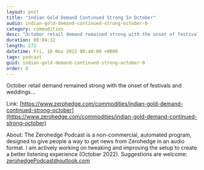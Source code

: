 ```yaml
---
layout: post
title: "Indian Gold Demand Continued Strong In October"
audio: indian-gold-demand-continued-strong-october-0
category: commodities
desc: "October retail demand remained strong with the onset of festivals and weddings..."
duration: 00:04:32
length: 272
datetime: Fri, 18 Nov 2022 00:40:00 +0000
tags: podcast
guid: indian-gold-demand-continued-strong-october-0
order: 0
---
```

October retail demand remained strong with the onset of festivals and weddings...

Link: [https://www.zerohedge.com/commodities/indian-gold-demand-continued-strong-october](https://www.zerohedge.com/commodities/indian-gold-demand-continued-strong-october)

About: The Zerohedge Podcast is a non-commercial, automated program, designed to give people a way to get news from Zerohedge in an audio format.  I am actively working on tweaking and improving the setup to create a better listening experience (October 2022).  Suggestions are welcome: [zerohedgePodcast@outlook.com](mailto:zerohedgePodcast@outlook.com)